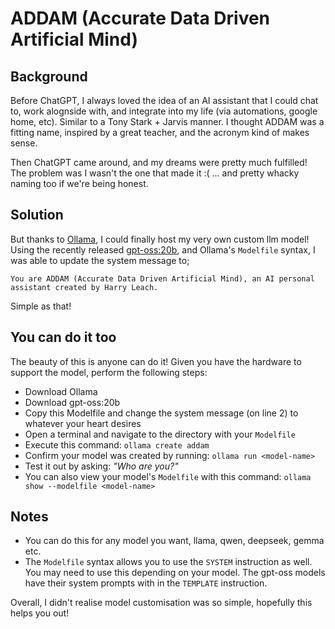 # ADDAM (Accurate Data Driven Artificial Mind)

## Background

Before ChatGPT, I always loved the idea of an AI assistant that I could chat to, work alognside with, and integrate into my life (via automations, google home, etc). Similar to a Tony Stark + Jarvis manner. I thought ADDAM was a fitting name, inspired by a great teacher, and the acronym kind of makes sense.

Then ChatGPT came around, and my dreams were pretty much fulfilled! The problem was I wasn't the one that made it :( ... and pretty whacky naming too if we're being honest.

## Solution

But thanks to [Ollama](https://github.com/ollama/ollama), I could finally host my very own custom llm model! Using the recently released [gpt-oss:20b](https://github.com/openai/gpt-oss), and Ollama's `Modelfile` syntax, I was able to update the system message to;

```
You are ADDAM (Accurate Data Driven Artificial Mind), an AI personal assistant created by Harry Leach.
```

Simple as that!

## You can do it too

The beauty of this is anyone can do it! Given you have the hardware to support the model, perform the following steps:

- Download Ollama
- Download gpt-oss:20b
- Copy this Modelfile and change the system message (on line 2) to whatever your heart desires
- Open a terminal and navigate to the directory with your `Modelfile`
- Execute this command: `ollama create addam`
- Confirm your model was created by running: `ollama run <model-name>`
- Test it out by asking: _"Who are you?"_
- You can also view your model's `Modelfile` with this command: `ollama show --modelfile <model-name>`

## Notes

- You can do this for any model you want, llama, qwen, deepseek, gemma etc.
- The `Modelfile` syntax allows you to use the `SYSTEM` instruction as well. You may need to use this depending on your model. The gpt-oss models have their system prompts with in the `TEMPLATE` instruction.

Overall, I didn't realise model customisation was so simple, hopefully this helps you out!
